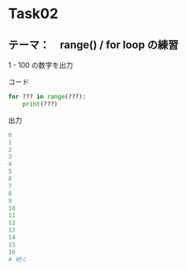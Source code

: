 # Task02
## テーマ：　range() / for loop の練習
1 - 100 の数字を出力

コード
```python
for ??? in range(???):
    print(???)

```

出力
```python
0
1
2
3
4
5
6
7
8
9
10
11
12
13
14
15
16
# 続く
```
